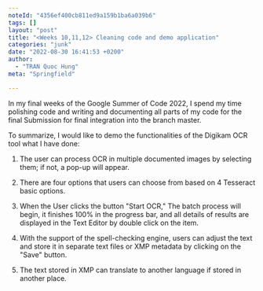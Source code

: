 ```yaml
---
noteId: "4356ef400cb811ed9a159b1ba6a039b6"
tags: []
layout: "post"
title: "<Weeks 10,11,12> Cleaning code and demo application"
categories: "junk"
date: "2022-08-30 16:41:53 +0200"
author:
  - "TRAN Quoc Hung"
meta: "Springfield"

---
```


In my final weeks of the Google Summer of Code 2022, I spend my time polishing code and writing and documenting all parts of my code for the final Submission for final integration into the branch master.

To summarize, I would like to demo the functionalities of the Digikam OCR tool what I have done:


1. The user can process OCR in multiple documented images by selecting them; if not, a pop-up will appear. 

2. There are four options that users can choose from based on 4 Tesseract basic options. 

3. When the User clicks the button "Start OCR," The batch process will begin, it finishes 100% in the progress bar, and all details of results are displayed in the Text Editor by double click on the item. 

4. With the support of the spell-checking engine, users can adjust the text and store it in separate text files or XMP metadata by clicking on the "Save" button. 

5. The text stored in XMP can translate to another language if stored in another place.





